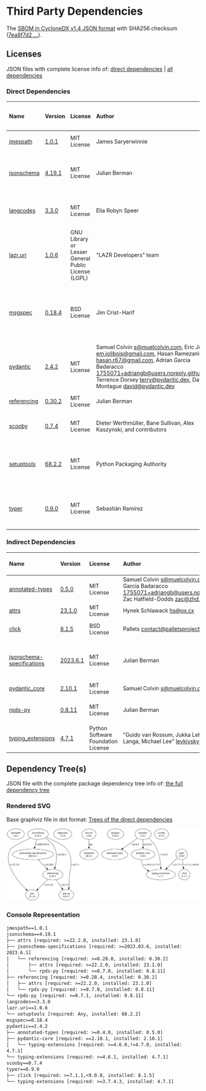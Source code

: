 # Third Party Dependencies

<!--[[[fill sbom_sha256()]]]-->
The [SBOM in CycloneDX v1.4 JSON format](https://git.sr.ht/~sthagen/csaf/blob/default/etc/sbom/cdx.json) with SHA256 checksum ([7ea8f7d2 ...](https://git.sr.ht/~sthagen/csaf/blob/default/etc/sbom/cdx.json.sha256 "sha256:7ea8f7d2069fafbbc281532535fdea91e77fab2ad054cad3fb72f44db4f5ac57")).
<!--[[[end]]] (checksum: 954dc853107d7a78426c596545f74f82)-->
## Licenses

JSON files with complete license info of: [direct dependencies](direct-dependency-licenses.json) | [all dependencies](all-dependency-licenses.json)

### Direct Dependencies

<!--[[[fill direct_dependencies_table()]]]-->
| Name                                                            | Version                                                | License                                             | Author                                                                                                                                                                                                                                                        | Description (from packaging data)                                                                        |
|:----------------------------------------------------------------|:-------------------------------------------------------|:----------------------------------------------------|:--------------------------------------------------------------------------------------------------------------------------------------------------------------------------------------------------------------------------------------------------------------|:---------------------------------------------------------------------------------------------------------|
| [jmespath](https://github.com/jmespath/jmespath.py)             | [1.0.1](https://pypi.org/project/jmespath/1.0.1/)      | MIT License                                         | James Saryerwinnie                                                                                                                                                                                                                                            | JSON Matching Expressions                                                                                |
| [jsonschema](https://github.com/python-jsonschema/jsonschema)   | [4.19.1](https://pypi.org/project/jsonschema/4.19.1/)  | MIT License                                         | Julian Berman                                                                                                                                                                                                                                                 | An implementation of JSON Schema validation for Python                                                   |
| [langcodes](https://github.com/rspeer/langcodes)                | [3.3.0](https://pypi.org/project/langcodes/3.3.0/)     | MIT License                                         | Elia Robyn Speer                                                                                                                                                                                                                                              | Tools for labeling human languages with IETF language tags                                               |
| [lazr.uri](https://launchpad.net/lazr.uri)                      | [1.0.6](https://pypi.org/project/lazr.uri/1.0.6/)      | GNU Library or Lesser General Public License (LGPL) | "LAZR Developers" team                                                                                                                                                                                                                                        | A self-contained, easily reusable library for parsing, manipulating,                                     |
| [msgspec](https://jcristharif.com/msgspec/)                     | [0.18.4](https://pypi.org/project/msgspec/0.18.4/)     | BSD License                                         | Jim Crist-Harif                                                                                                                                                                                                                                               | A fast serialization and validation library, with builtin support for JSON, MessagePack, YAML, and TOML. |
| [pydantic](https://github.com/pydantic/pydantic)                | [2.4.2](https://pypi.org/project/pydantic/2.4.2/)      | MIT License                                         | Samuel Colvin <s@muelcolvin.com>, Eric Jolibois <em.jolibois@gmail.com>, Hasan Ramezani <hasan.r67@gmail.com>, Adrian Garcia Badaracco <1755071+adriangb@users.noreply.github.com>, Terrence Dorsey <terry@pydantic.dev>, David Montague <david@pydantic.dev> | Data validation using Python type hints                                                                  |
| [referencing](https://github.com/python-jsonschema/referencing) | [0.30.2](https://pypi.org/project/referencing/0.30.2/) | MIT License                                         | Julian Berman                                                                                                                                                                                                                                                 | JSON Referencing + Python                                                                                |
| [scooby](https://github.com/banesullivan/scooby)                | [0.7.4](https://pypi.org/project/scooby/0.7.4/)        | MIT License                                         | Dieter Werthmüller, Bane Sullivan, Alex Kaszynski, and contributors                                                                                                                                                                                           | A Great Dane turned Python environment detective                                                         |
| [setuptools](https://github.com/pypa/setuptools)                | [68.2.2](https://pypi.org/project/setuptools/68.2.2/)  | MIT License                                         | Python Packaging Authority                                                                                                                                                                                                                                    | Easily download, build, install, upgrade, and uninstall Python packages                                  |
| [typer](https://github.com/tiangolo/typer)                      | [0.9.0](https://pypi.org/project/typer/0.9.0/)         | MIT License                                         | Sebastián Ramírez                                                                                                                                                                                                                                             | Typer, build great CLIs. Easy to code. Based on Python type hints.                                       |
<!--[[[end]]] (checksum: 9b625e66ca7d1ef46e56be4cce6094c2)-->

### Indirect Dependencies

<!--[[[fill indirect_dependencies_table()]]]-->
| Name                                                                                        | Version                                                                  | License                            | Author                                                                                                                                  | Description (from packaging data)                                    |
|:--------------------------------------------------------------------------------------------|:-------------------------------------------------------------------------|:-----------------------------------|:----------------------------------------------------------------------------------------------------------------------------------------|:---------------------------------------------------------------------|
| [annotated-types](https://github.com/annotated-types/annotated-types/blob/main/README.md)   | [0.5.0](https://pypi.org/project/annotated-types/0.5.0/)                 | MIT License                        | Samuel Colvin <s@muelcolvin.com>, Adrian Garcia Badaracco <1755071+adriangb@users.noreply.github.com>, Zac Hatfield-Dodds <zac@zhd.dev> | Reusable constraint types to use with typing.Annotated               |
| [attrs](https://www.attrs.org/en/stable/changelog.html)                                     | [23.1.0](https://pypi.org/project/attrs/23.1.0/)                         | MIT License                        | Hynek Schlawack <hs@ox.cx>                                                                                                              | Classes Without Boilerplate                                          |
| [click](https://palletsprojects.com/p/click/)                                               | [8.1.5](https://pypi.org/project/click/8.1.5/)                           | BSD License                        | Pallets <contact@palletsprojects.com>                                                                                                   | Composable command line interface toolkit                            |
| [jsonschema-specifications](https://github.com/python-jsonschema/jsonschema-specifications) | [2023.6.1](https://pypi.org/project/jsonschema-specifications/2023.6.1/) | MIT License                        | Julian Berman                                                                                                                           | The JSON Schema meta-schemas and vocabularies, exposed as a Registry |
| [pydantic_core](https://github.com/pydantic/pydantic-core)                                  | [2.10.1](https://pypi.org/project/pydantic_core/2.10.1/)                 | MIT License                        | Samuel Colvin <s@muelcolvin.com>                                                                                                        | UNKNOWN                                                              |
| [rpds-py](https://github.com/crate-py/rpds)                                                 | [0.8.11](https://pypi.org/project/rpds-py/0.8.11/)                       | MIT License                        | Julian Berman                                                                                                                           | Python bindings to Rust's persistent data structures (rpds)          |
| [typing_extensions](https://github.com/python/typing_extensions)                            | [4.7.1](https://pypi.org/project/typing_extensions/4.7.1/)               | Python Software Foundation License | "Guido van Rossum, Jukka Lehtosalo, Łukasz Langa, Michael Lee" <levkivskyi@gmail.com>                                                   | Backported and Experimental Type Hints for Python 3.7+               |
<!--[[[end]]] (checksum: 019ebe7044ddf524802f92ca9f3062ed)-->

## Dependency Tree(s)

JSON file with the complete package dependency tree info of: [the full dependency tree](package-dependency-tree.json)

### Rendered SVG

Base graphviz file in dot format: [Trees of the direct dependencies](package-dependency-tree.dot.txt)

<img src="./package-dependency-tree.svg" alt="Trees of the direct dependencies" title="Trees of the direct dependencies"/>

### Console Representation

<!--[[[fill dependency_tree_console_text()]]]-->
````console
jmespath==1.0.1
jsonschema==4.19.1
├── attrs [required: >=22.2.0, installed: 23.1.0]
├── jsonschema-specifications [required: >=2023.03.6, installed: 2023.6.1]
│   └── referencing [required: >=0.28.0, installed: 0.30.2]
│       ├── attrs [required: >=22.2.0, installed: 23.1.0]
│       └── rpds-py [required: >=0.7.0, installed: 0.8.11]
├── referencing [required: >=0.28.4, installed: 0.30.2]
│   ├── attrs [required: >=22.2.0, installed: 23.1.0]
│   └── rpds-py [required: >=0.7.0, installed: 0.8.11]
└── rpds-py [required: >=0.7.1, installed: 0.8.11]
langcodes==3.3.0
lazr.uri==1.0.6
└── setuptools [required: Any, installed: 68.2.2]
msgspec==0.18.4
pydantic==2.4.2
├── annotated-types [required: >=0.4.0, installed: 0.5.0]
├── pydantic-core [required: ==2.10.1, installed: 2.10.1]
│   └── typing-extensions [required: >=4.6.0,!=4.7.0, installed: 4.7.1]
└── typing-extensions [required: >=4.6.1, installed: 4.7.1]
scooby==0.7.4
typer==0.9.0
├── click [required: >=7.1.1,<9.0.0, installed: 8.1.5]
└── typing-extensions [required: >=3.7.4.3, installed: 4.7.1]
````
<!--[[[end]]] (checksum: b063da7280935e5302d006870ee63c2b)-->
